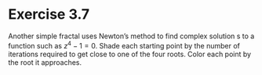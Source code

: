 # Exercise 3.7

Another simple fractal uses Newton’s method to find complex solution s to a function such as $z^4−1 = 0$. Shade each starting point by the number of iterations required to get close to one of the four roots. Color each point by the root it approaches.
